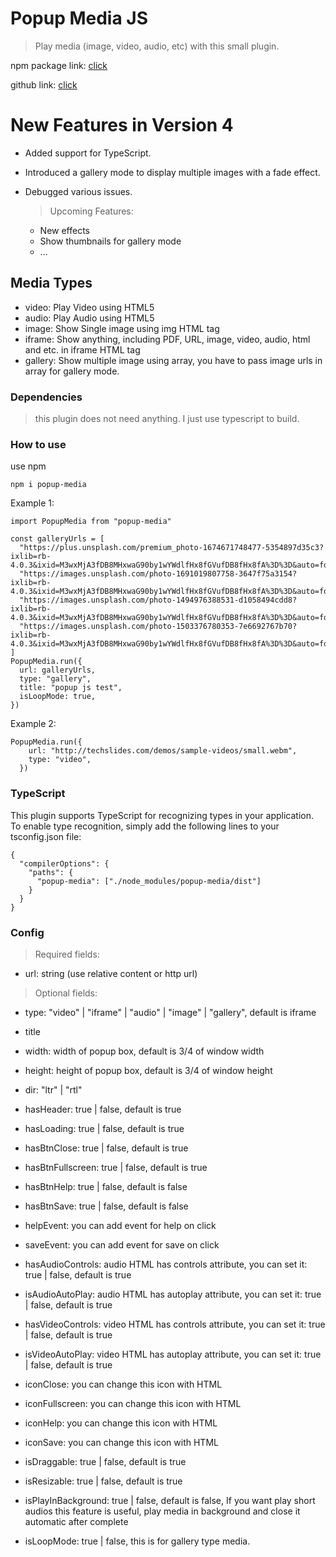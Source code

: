 # Popup Media JS

> Play media (image, video, audio, etc) with this small plugin.

npm package link: [click](https://www.npmjs.com/package/popup-media)

github link: [click](https://github.com/amirhoseinh73/PopupJS)

# New Features in Version 4

- Added support for TypeScript.
- Introduced a gallery mode to display multiple images with a fade effect.
- Debugged various issues.

  > Upcoming Features:

  - New effects
  - Show thumbnails for gallery mode
  - ...

## Media Types

- video: Play Video using HTML5
- audio: Play Audio using HTML5
- image: Show Single image using img HTML tag
- iframe: Show anything, including PDF, URL, image, video, audio, html and etc. in iframe HTML tag
- gallery: Show multiple image using array, you have to pass image urls in array for gallery mode.

### Dependencies

> this plugin does not need anything. I just use typescript to build.

### How to use

use npm

```
npm i popup-media
```

Example 1:

```
import PopupMedia from "popup-media"

const galleryUrls = [
  "https://plus.unsplash.com/premium_photo-1674671748477-5354897d35c3?ixlib=rb-4.0.3&ixid=M3wxMjA3fDB8MHxwaG90by1wYWdlfHx8fGVufDB8fHx8fA%3D%3D&auto=format&fit=crop&w=1887&q=80",
  "https://images.unsplash.com/photo-1691019807758-3647f75a3154?ixlib=rb-4.0.3&ixid=M3wxMjA3fDB8MHxwaG90by1wYWdlfHx8fGVufDB8fHx8fA%3D%3D&auto=format&fit=crop&w=1964&q=80",
  "https://images.unsplash.com/photo-1494976388531-d1058494cdd8?ixlib=rb-4.0.3&ixid=M3wxMjA3fDB8MHxwaG90by1wYWdlfHx8fGVufDB8fHx8fA%3D%3D&auto=format&fit=crop&w=1170&q=80",
  "https://images.unsplash.com/photo-1503376780353-7e6692767b70?ixlib=rb-4.0.3&ixid=M3wxMjA3fDB8MHxwaG90by1wYWdlfHx8fGVufDB8fHx8fA%3D%3D&auto=format&fit=crop&w=1170&q=80",
]
PopupMedia.run({
  url: galleryUrls,
  type: "gallery",
  title: "popup js test",
  isLoopMode: true,
})

```

Example 2:

```
PopupMedia.run({
    url: "http://techslides.com/demos/sample-videos/small.webm",
    type: "video",
  })
```

### TypeScript

This plugin supports TypeScript for recognizing types in your application. To enable type recognition, simply add the following lines to your tsconfig.json file:

```
{
  "compilerOptions": {
    "paths": {
      "popup-media": ["./node_modules/popup-media/dist"]
    }
  }
}
```

### **Config**

> Required fields:

- url: string (use relative content or http url)

> Optional fields:

- type: "video" | "iframe" | "audio" | "image" | "gallery", default is iframe
- title
- width: width of popup box, default is 3/4 of window width
- height: height of popup box, default is 3/4 of window height

- dir: "ltr" | "rtl"

- hasHeader: true | false, default is true
- hasLoading: true | false, default is true

- hasBtnClose: true | false, default is true
- hasBtnFullscreen: true | false, default is true

- hasBtnHelp: true | false, default is false
- hasBtnSave: true | false, default is false

- helpEvent: you can add event for help on click
- saveEvent: you can add event for save on click

- hasAudioControls: audio HTML has controls attribute, you can set it: true | false, default is true
- isAudioAutoPlay: audio HTML has autoplay attribute, you can set it: true | false, default is true

- hasVideoControls: video HTML has controls attribute, you can set it: true | false, default is true
- isVideoAutoPlay: video HTML has autoplay attribute, you can set it: true | false, default is true

- iconClose: you can change this icon with HTML
- iconFullscreen: you can change this icon with HTML
- iconHelp: you can change this icon with HTML
- iconSave: you can change this icon with HTML

- isDraggable: true | false, default is true
- isResizable: true | false, default is true

- isPlayInBackground: true | false, default is false, If you want play short audios this feature is useful, play media in background and close it automatic after complete

- isLoopMode: true | false, this is for gallery type media.

